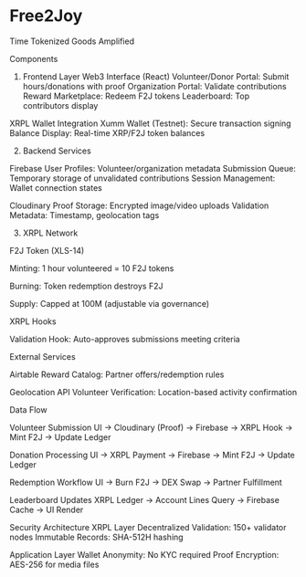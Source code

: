 # Free2Joy
Time Tokenized Goods Amplified

Components

1. Frontend Layer
Web3 Interface (React)
Volunteer/Donor Portal: Submit hours/donations with proof
Organization Portal: Validate contributions
Reward Marketplace: Redeem F2J tokens
Leaderboard: Top contributors display

XRPL Wallet Integration
Xumm Wallet (Testnet): Secure transaction signing
Balance Display: Real-time XRP/F2J token balances

2. Backend Services

Firebase
User Profiles: Volunteer/organization metadata
Submission Queue: Temporary storage of unvalidated contributions
Session Management: Wallet connection states

Cloudinary
Proof Storage: Encrypted image/video uploads
Validation Metadata: Timestamp, geolocation tags

3. XRPL Network

F2J Token (XLS-14)

Minting: 1 hour volunteered = 10 F2J tokens

Burning: Token redemption destroys F2J

Supply: Capped at 100M (adjustable via governance)

XRPL Hooks

Validation Hook: Auto-approves submissions meeting criteria

External Services

Airtable
Reward Catalog: Partner offers/redemption rules

Geolocation API
Volunteer Verification: Location-based activity confirmation

Data Flow

Volunteer Submission
UI → Cloudinary (Proof) → Firebase → XRPL Hook → Mint F2J → Update Ledger

Donation Processing
UI → XRPL Payment → Firebase → Mint F2J → Update Ledger

Redemption Workflow
UI → Burn F2J → DEX Swap → Partner Fulfillment

Leaderboard Updates
XRPL Ledger → Account Lines Query → Firebase Cache → UI Render

Security Architecture
XRPL Layer
Decentralized Validation: 150+ validator nodes
Immutable Records: SHA-512H hashing

Application Layer
Wallet Anonymity: No KYC required
Proof Encryption: AES-256 for media files
